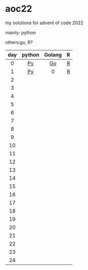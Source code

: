 # aoc22

my solutions for advent of code 2022

mainly: python

others:go, R?

| day  | python | Golang | R |
| :-------------: |:-------------:| :-----:| :-----:|
| 0 | [Py](day0/aoc_day0.py) |  [Go](day0/aoc_day0.go) |[R](day0/aoc_day0.R)|
| 1 | [Py](day1/aoc_day1.py)     | 0 |[R](day1/aoc_day1.R) |
| 2 |      |  | |
| 3 |      |  |
| 4 |      |  |
| 5 |      |  |
| 6 |      |  |
| 7 |      |  |
| 8 |      |  |
| 9 |      |  |
| 10 |      |  |
| 11 |      |  |
| 12 |      |  |
| 13 |      |  |
| 14 |      |  |
| 15 |      |  |
| 16 |      |  |
| 17 |      |  |
| 18 |      |  |
| 19 |      |  |
| 20 |      |  |
| 21 |      |  |
| 22 |      |  |
| 23 |      |  |
| 24 |      |  |
